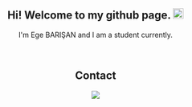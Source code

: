 <div align="center">
   <h2>Hi! Welcome to my github page. <img src="https://media.giphy.com/media/hvRJCLFzcasrR4ia7z/giphy.gif" width="21px"></h2>
   <p>
      I'm Ege BARIŞAN and I am a student currently.
   </p>
</div>

</br>


<div align="center">
    <h2>Contact</h2>
</div>

<div align="center">
    <a href="https://www.linkedin.com/in/egebarisan/" target="_blank">
        <img src="https://img.shields.io/badge/LinkedIn-0077B5?style=for-the-badge&logo=linkedin&logoColor=white">
    </a>
</div>

<!-- If you like this why don't you give me a star? -->
